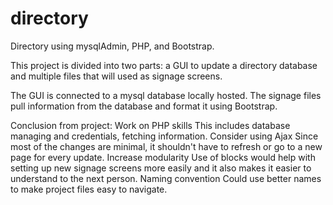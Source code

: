 # directory
Directory using mysqlAdmin, PHP, and Bootstrap.

This project is divided into two parts: a GUI to update a directory database and multiple files that will used as signage screens.

The GUI is connected to a mysql database locally hosted. The signage files pull information from the database and format it using Bootstrap.


Conclusion from project:
  Work on PHP skills
        This includes database managing and credentials, fetching information.
  Consider using Ajax
        Since most of the changes are minimal, it shouldn't have to refresh or go to a new page for every update.
  Increase modularity
        Use of blocks would help with setting up new signage screens more easily and it also makes it easier to understand to         the next person.
  Naming convention
        Could use better names to make project files easy to navigate.
